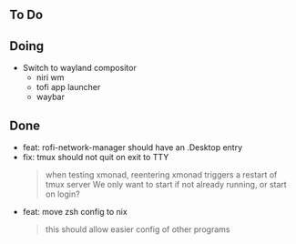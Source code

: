 ## To Do

## Doing

- Switch to wayland compositor
  - niri wm
  - tofi app launcher
  - waybar 

## Done

- feat: rofi-network-manager should have an .Desktop entry
- fix: tmux should not quit on exit to TTY
  > when testing xmonad, reentering xmonad triggers a restart of tmux server
    We only want to start if not already running, or start on login?
- feat: move zsh config to nix
  > this should allow easier config of other programs
